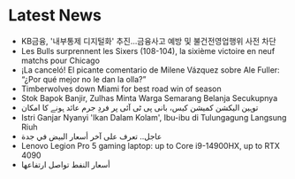 # Latest News
-  KB금융, '내부통제 디지털화' 추진…금융사고 예방 및 불건전영업행위 사전 차단
-  Les Bulls surprennent les Sixers (108-104), la sixième victoire en neuf matchs pour Chicago
-  ¡La canceló! El picante comentario de Milene Vázquez sobre Ale Fuller: “¿Por qué mejor no le dan la olla?”
-  Timberwolves down Miami for best road win of season
-  Stok Bapok Banjir, Zulhas Minta Warga Semarang Belanja Secukupnya
-  توہین الیکشن کمیشن کیس، بانی پی ٹی آئی پر فردِ جرم عائد ہونے کا امکان
-  Istri Ganjar Nyanyi 'Ikan Dalam Kolam', Ibu-ibu di Tulungagung Langsung Riuh
-  عاجل.. تعرف على آخر أسعار البيض في جدة
-  Lenovo Legion Pro 5 gaming laptop: up to Core i9-14900HX, up to RTX 4090
-  أسعار النفط تواصل ارتفاعها
